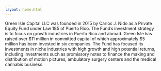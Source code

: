 ```yaml
---
layout: home.html
---
```


Green Isle Capital LLC was founded in 2015 by Carlos J. Nido as a Private Equity Fund under Law 185 of Puerto Rico.  The Fund’s investment strategy is to focus on growth industries in Puerto Rico and abroad. Green Isle has raised over $11 million in committed capital of which approximately $5 million has been invested in six companies. The Fund has focused its investments in niche industries with high growth and high potential returns, including investments such as promissory notes to finance the making and distribution of motion pictures, ambulatory surgery centers and the medical cannabis business.